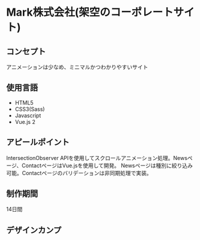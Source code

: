    <h1>Mark株式会社(架空のコーポレートサイト)</h1>
    <h2>コンセプト</h2>
    <p>アニメーションは少なめ、ミニマルかつわかりやすいサイト</p>
    <h2>使用言語</h2>
    <ul>
        <li>HTML5</li>
        <li>CSS3(Sass)</li>
        <li>Javascript</li>
        <li>Vue.js 2</li>
    </ul>
    <h2>アピールポイント</h2>
    <p>IntersectionObserver APIを使用してスクロールアニメーション処理。Newsページ、ContactページはVue.jsを使用して開発。
    Newsページは種別に絞り込み可能。Contactページのバリデーションは非同期処理で実装。</p>
    <h2>制作期間</h2>
    <p>14日間</p>
    <h2>デザインカンプ</h2>
    <p></p>
